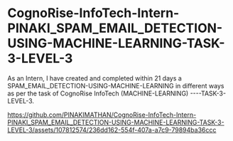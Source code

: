 # CognoRise-InfoTech-Intern-PINAKI_SPAM_EMAIL_DETECTION-USING-MACHINE-LEARNING-TASK-3-LEVEL-3
As an Intern, I have created and completed within 21 days a SPAM_EMAIL_DETECTION-USING-MACHINE-LEARNING in different ways as per the task of CognoRise InfoTech (MACHINE-LEARNING) ----TASK-3-LEVEL-3.


https://github.com/PINAKIMATHAN/CognoRise-InfoTech-Intern-PINAKI_SPAM_EMAIL_DETECTION-USING-MACHINE-LEARNING-TASK-3-LEVEL-3/assets/107812574/236dd162-554f-407a-a7c9-79894ba36ccc

